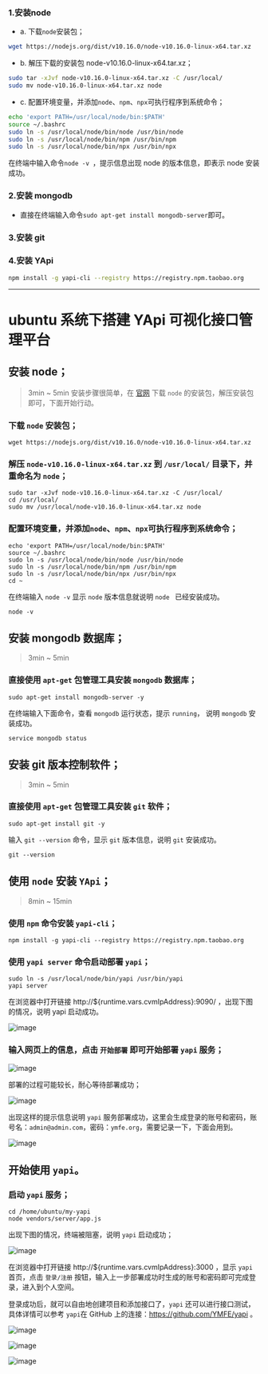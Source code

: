 ### 1.安装node
* a. 下载`node`安装包；
```bash
wget https://nodejs.org/dist/v10.16.0/node-v10.16.0-linux-x64.tar.xz
```

* b. 解压下载的安装包 node-v10.16.0-linux-x64.tar.xz；
```bash
sudo tar -xJvf node-v10.16.0-linux-x64.tar.xz -C /usr/local/
sudo mv node-v10.16.0-linux-x64.tar.xz node
```

* c. 配置环境变量，并添加`node`、`npm`、`npx`可执行程序到系统命令；
```bash
echo 'export PATH=/usr/local/node/bin:$PATH'
source ~/.bashrc
sudo ln -s /usr/local/node/bin/node /usr/bin/node
sudo ln -s /usr/local/node/bin/npm /usr/bin/npm
sudo ln -s /usr/local/node/bin/npx /usr/bin/npx
```

在终端中输入命令`node -v `，提示信息出现 node 的版本信息，即表示 node 安装成功。

### 2.安装 mongodb
* 直接在终端输入命令`sudo apt-get install mongodb-server`即可。

### 3.安装 git

### 4.安装 YApi
```bash
npm install -g yapi-cli --registry https://registry.npm.taobao.org
```

___

# ubuntu 系统下搭建 YApi 可视化接口管理平台
## 安装 node；
> <time>3min ~ 5min</time>
安装步骤很简单，在 [官网](https://nodejs.org/en/download/) 下载 `node` 的安装包，解压安装包即可，下面开始行动。
### 下载 `node` 安装包；

```
wget https://nodejs.org/dist/v10.16.0/node-v10.16.0-linux-x64.tar.xz
```

> <checker type="output-contains" command="ls -la ~" hint="请下载 node 安装包">
>    <keyword regex="^node" />
> </checker>

### 解压 `node-v10.16.0-linux-x64.tar.xz` 到 `/usr/local/` 目录下，并重命名为 `node`；

```
sudo tar -xJvf node-v10.16.0-linux-x64.tar.xz -C /usr/local/
cd /usr/local/
sudo mv /usr/local/node-v10.16.0-linux-x64.tar.xz node
```

> <checker type="output-contains" command="ls -la /usr/local/" hint="请解压 node 安装包">
>    <keyword regex="node" />
> </checker>

### 配置环境变量，并添加`node`、`npm`、`npx`可执行程序到系统命令；

```
echo 'export PATH=/usr/local/node/bin:$PATH'
source ~/.bashrc
sudo ln -s /usr/local/node/bin/node /usr/bin/node
sudo ln -s /usr/local/node/bin/npm /usr/bin/npm
sudo ln -s /usr/local/node/bin/npx /usr/bin/npx
cd ~
```

在终端输入 `node -v` 显示 `node` 版本信息就说明 `node ` 已经安装成功。

```
node -v
```

> <checker type="output-contains" command="node -v" hint="请配置环境变量，添加 node 可执行程序到系统命令">
>    <keyword regex="v10.16.0" />
> </checker>

## 安装 mongodb 数据库；
> <time>3min ~ 5min</time>
### 直接使用 `apt-get` 包管理工具安装 `mongodb` 数据库；

```
sudo apt-get install mongodb-server -y
```

在终端输入下面命令，查看 `mongodb` 运行状态，提示 `running`， 说明 `mongodb` 安装成功。

```
service mongodb status
```

> <checker type="output-contains" command="service mongodb status" hint="请安装 mongodb 数据库">
>    <keyword regex="running" />
> </checker>

## 安装 git 版本控制软件；
> <time>3min ~ 5min</time>
### 直接使用 `apt-get` 包管理工具安装 `git` 软件；

```
sudo apt-get install git -y
```

输入 `git --version` 命令，显示 `git` 版本信息，说明 `git` 安装成功。
```
git --version
```

> <checker type="output-contains" command="git --version" hint="请安装 git 软件">
>    <keyword regex="git version" />
> </checker>

## 使用 `node` 安装 `YApi`；
> <time>8min ~ 15min</time>

### 使用 `npm` 命令安装 `yapi-cli`；

```
npm install -g yapi-cli --registry https://registry.npm.taobao.org
```

> <checker type="output-contains" command="ls -la /usr/local/node/bin" hint="请安装 yapi">
>    <keyword regex="yapi" />
> </checker>

### 使用 `yapi server` 命令启动部署 `yapi`；

```
sudo ln -s /usr/local/node/bin/yapi /usr/bin/yapi
yapi server 
```

在浏览器中打开链接 http://${runtime.vars.cvmIpAddress}:9090/ ，出现下图的情况，说明 yapi 启动成功。

![image](https://share-10039692.file.myqcloud.com/lab/1c20760885/image/52c7tts4nb/yhw-miracle_2019-07-24_20-26-53.png)

### 输入网页上的信息，点击 `开始部署` 即可开始部署 `yapi` 服务；

![image](https://share-10039692.file.myqcloud.com/lab/1c20760885/image/gnyncgxxdb/yhw-miracle_2019-07-24_20-30-21.png)

部署的过程可能较长，耐心等待部署成功；

![image](https://share-10039692.file.myqcloud.com/lab/1c20760885/image/z2axsa8o5y/yhw-miracle_2019-07-24_20-32-51.png)

出现这样的提示信息说明 `yapi` 服务部署成功，这里会生成登录的账号和密码，账号名：`admin@admin.com`，密码：`ymfe.org`，需要记录一下，下面会用到。

![image](https://share-10039692.file.myqcloud.com/lab/1c20760885/image/omkv7njz7c/yhw-miracle_2019-07-24_20-35-32.png)

## 开始使用 `yapi`。
### 启动 `yapi` 服务；

```
cd /home/ubuntu/my-yapi
node vendors/server/app.js
```

出现下图的情况，终端被阻塞，说明 `yapi` 启动成功；

![image](https://share-10039692.file.myqcloud.com/lab/1c20760885/image/l2ocvc5ixz/yhw-miracle_2019-07-24_20-41-56.png)

在浏览器中打开链接 http://${runtime.vars.cvmIpAddress}:3000 ，显示 `yapi` 首页，点击 `登录/注册` 按钮，输入上一步部署成功时生成的账号和密码即可完成登录，进入到个人空间。

登录成功后，就可以自由地创建项目和添加接口了，`yapi` 还可以进行接口测试，具体详情可以参考 `yapi`在 GitHub 上的连接：https://github.com/YMFE/yapi 。


![image](https://share-10039692.file.myqcloud.com/lab/1c20760885/image/rde8inhdnt/yhw-miracle_2019-07-24_20-50-07.png)

![image](https://share-10039692.file.myqcloud.com/lab/1c20760885/image/x0r7i50owq/yhw-miracle_2019-07-24_20-50-40.png)

![image](https://share-10039692.file.myqcloud.com/lab/1c20760885/image/wmv2fmk9i8/yhw-miracle_2019-07-24_20-50-57.png)